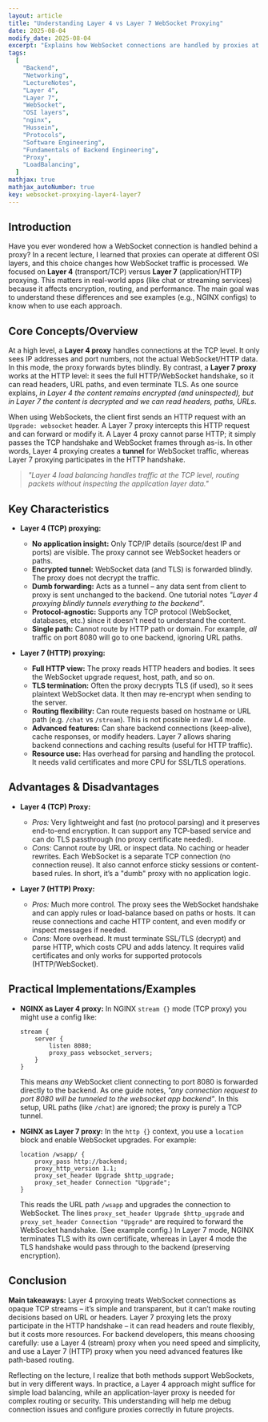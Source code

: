 ```yaml
---
layout: article
title: "Understanding Layer 4 vs Layer 7 WebSocket Proxying"
date: 2025-08-04
modify_date: 2025-08-04
excerpt: "Explains how WebSocket connections are handled by proxies at Layer 4 (TCP) vs Layer 7 (HTTP), summarizing a lecture."
tags:
  [
    "Backend",
    "Networking",
    "LectureNotes",
    "Layer 4",
    "Layer 7",
    "WebSocket",
    "OSI layers",
    "nginx",
    "Hussein",
    "Protocols",
    "Software Engineering",
    "Fundamentals of Backend Engineering",
    "Proxy",
    "LoadBalancing",
  ]
mathjax: true
mathjax_autoNumber: true
key: websocket-proxying-layer4-layer7
---
```


## Introduction

Have you ever wondered how a WebSocket connection is handled behind a proxy? In a recent lecture, I learned that proxies can operate at different OSI layers, and this choice changes how WebSocket traffic is processed. We focused on **Layer 4** (transport/TCP) versus **Layer 7** (application/HTTP) proxying. This matters in real-world apps (like chat or streaming services) because it affects encryption, routing, and performance. The main goal was to understand these differences and see examples (e.g., NGINX configs) to know when to use each approach.

## Core Concepts/Overview

At a high level, a **Layer 4 proxy** handles connections at the TCP level. It only sees IP addresses and port numbers, not the actual WebSocket/HTTP data. In this mode, the proxy forwards bytes blindly. By contrast, a **Layer 7 proxy** works at the HTTP level: it sees the full HTTP/WebSocket handshake, so it can read headers, URL paths, and even terminate TLS. As one source explains, _in Layer 4 the content remains encrypted (and uninspected), but in Layer 7 the content is decrypted and we can read headers, paths, URLs_.

When using WebSockets, the client first sends an HTTP request with an `Upgrade: websocket` header. A Layer 7 proxy intercepts this HTTP request and can forward or modify it. A Layer 4 proxy cannot parse HTTP; it simply passes the TCP handshake and WebSocket frames through as-is. In other words, Layer 4 proxying creates a **tunnel** for WebSocket traffic, whereas Layer 7 proxying participates in the HTTP handshake.

> _"Layer 4 load balancing handles traffic at the TCP level, routing packets without inspecting the application layer data."_

## Key Characteristics

- **Layer 4 (TCP) proxying:**

  - **No application insight:** Only TCP/IP details (source/dest IP and ports) are visible. The proxy cannot see WebSocket headers or paths.
  - **Encrypted tunnel:** WebSocket data (and TLS) is forwarded blindly. The proxy does not decrypt the traffic.
  - **Dumb forwarding:** Acts as a tunnel – any data sent from client to proxy is sent unchanged to the backend. One tutorial notes _"Layer 4 proxying blindly tunnels everything to the backend"_.
  - **Protocol-agnostic:** Supports any TCP protocol (WebSocket, databases, etc.) since it doesn't need to understand the content.
  - **Single path:** Cannot route by HTTP path or domain. For example, _all_ traffic on port 8080 will go to one backend, ignoring URL paths.

- **Layer 7 (HTTP) proxying:**

  - **Full HTTP view:** The proxy reads HTTP headers and bodies. It sees the WebSocket upgrade request, host, path, and so on.
  - **TLS termination:** Often the proxy decrypts TLS (if used), so it sees plaintext WebSocket data. It then may re-encrypt when sending to the server.
  - **Routing flexibility:** Can route requests based on hostname or URL path (e.g. `/chat` vs `/stream`). This is not possible in raw L4 mode.
  - **Advanced features:** Can share backend connections (keep-alive), cache responses, or modify headers. Layer 7 allows sharing backend connections and caching results (useful for HTTP traffic).
  - **Resource use:** Has overhead for parsing and handling the protocol. It needs valid certificates and more CPU for SSL/TLS operations.

## Advantages & Disadvantages

- **Layer 4 (TCP) Proxy:**

  - _Pros:_ Very lightweight and fast (no protocol parsing) and it preserves end-to-end encryption. It can support any TCP-based service and can do TLS passthrough (no proxy certificate needed).
  - _Cons:_ Cannot route by URL or inspect data. No caching or header rewrites. Each WebSocket is a separate TCP connection (no connection reuse). It also cannot enforce sticky sessions or content-based rules. In short, it’s a "dumb" proxy with no application logic.

- **Layer 7 (HTTP) Proxy:**

  - _Pros:_ Much more control. The proxy sees the WebSocket handshake and can apply rules or load-balance based on paths or hosts. It can reuse connections and cache HTTP content, and even modify or inspect messages if needed.
  - _Cons:_ More overhead. It must terminate SSL/TLS (decrypt) and parse HTTP, which costs CPU and adds latency. It requires valid certificates and only works for supported protocols (HTTP/WebSocket).

## Practical Implementations/Examples

- **NGINX as Layer 4 proxy:** In NGINX `stream {}` mode (TCP proxy) you might use a config like:

  ```nginx
  stream {
      server {
          listen 8080;
          proxy_pass websocket_servers;
      }
  }
  ```

  This means _any_ WebSocket client connecting to port 8080 is forwarded directly to the backend. As one guide notes, _"any connection request to port 8080 will be tunneled to the websocket app backend"_. In this setup, URL paths (like `/chat`) are ignored; the proxy is purely a TCP tunnel.

- **NGINX as Layer 7 proxy:** In the `http {}` context, you use a `location` block and enable WebSocket upgrades. For example:

  ```nginx
  location /wsapp/ {
      proxy_pass http://backend;
      proxy_http_version 1.1;
      proxy_set_header Upgrade $http_upgrade;
      proxy_set_header Connection "Upgrade";
  }
  ```

  This reads the URL path `/wsapp` and upgrades the connection to WebSocket. The lines `proxy_set_header Upgrade $http_upgrade` and `proxy_set_header Connection "Upgrade"` are required to forward the WebSocket handshake. (See example config.) In Layer 7 mode, NGINX terminates TLS with its own certificate, whereas in Layer 4 mode the TLS handshake would pass through to the backend (preserving encryption).

## Conclusion

**Main takeaways:** Layer 4 proxying treats WebSocket connections as opaque TCP streams – it’s simple and transparent, but it can’t make routing decisions based on URL or headers. Layer 7 proxying lets the proxy participate in the HTTP handshake – it can read headers and route flexibly, but it costs more resources. For backend developers, this means choosing carefully: use a Layer 4 (stream) proxy when you need speed and simplicity, and use a Layer 7 (HTTP) proxy when you need advanced features like path-based routing.

Reflecting on the lecture, I realize that both methods support WebSockets, but in very different ways. In practice, a Layer 4 approach might suffice for simple load balancing, while an application-layer proxy is needed for complex routing or security. This understanding will help me debug connection issues and configure proxies correctly in future projects.
